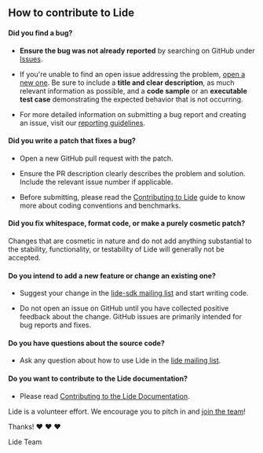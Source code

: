## How to contribute to Lide 

#### **Did you find a bug?**

* **Ensure the bug was not already reported** by searching on GitHub under [Issues](https://github.com/lidesdk/shell/issues).

* If you're unable to find an open issue addressing the problem, [open a new one](https://github.com/lidesdk/shell/issues/new). Be sure to include a **title and clear description**, as much relevant information as possible, and a **code sample** or an **executable test case** demonstrating the expected behavior that is not occurring.

* For more detailed information on submitting a bug report and creating an issue, visit our [reporting guidelines](http://lidesdk.rtdf.org/contributing_to_lide.html#reporting-an-issue).

#### **Did you write a patch that fixes a bug?**

* Open a new GitHub pull request with the patch.

* Ensure the PR description clearly describes the problem and solution. Include the relevant issue number if applicable.

* Before submitting, please read the [Contributing to Lide](http://lidesdk.rftd.org/contributing_to_lide.html) guide to know more about coding conventions and benchmarks.

#### **Did you fix whitespace, format code, or make a purely cosmetic patch?**

Changes that are cosmetic in nature and do not add anything substantial to the stability, functionality, or testability of Lide will generally not be accepted.

#### **Do you intend to add a new feature or change an existing one?**

* Suggest your change in the [lide-sdk mailing list](https://groups.google.com/forum/?fromgroups#!forum/lidesdk) and start writing code.

* Do not open an issue on GitHub until you have collected positive feedback about the change. GitHub issues are primarily intended for bug reports and fixes.

#### **Do you have questions about the source code?**

* Ask any question about how to use Lide in the [lide mailing list](https://groups.google.com/forum/?fromgroups#!forum/lidesdk-talk).

#### **Do you want to contribute to the Lide documentation?**

* Please read [Contributing to the Lide Documentation](http://lidesdk.rftd.org/contributing_to_lidesdk.html#contributing-to-the-lide-documentation).

Lide is a volunteer effort. We encourage you to pitch in and [join the team](http://contributors.lide.org)!

Thanks! :heart: :heart: :heart:

Lide Team



